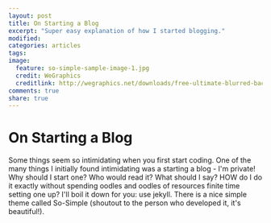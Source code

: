 ```yaml
---
layout: post
title: On Starting a Blog
excerpt: "Super easy explanation of how I started blogging."
modified:
categories: articles
tags:
image:
  feature: so-simple-sample-image-1.jpg
  credit: WeGraphics
  creditlink: http://wegraphics.net/downloads/free-ultimate-blurred-background-pack/
comments: true
share: true
---
```


# On Starting a Blog

Some things seem so intimidating when you first start coding. One of the many things I initially found intimidating was a starting a blog - I'm private! Why should I start one? Who would read it? What should I say? HOW do I do it exactly without spending oodles and oodles of resources finite time setting one up? I'll boil it down for you: use jekyll. There is a nice simple theme called So-Simple (shoutout to the person who developed it, it's beautiful!).